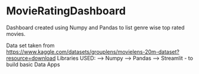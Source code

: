 # MovieRatingDashboard
Dashboard created using Numpy and Pandas to list genre wise top rated movies.

Data set taken from https://www.kaggle.com/datasets/grouplens/movielens-20m-dataset?resource=download
Libraries USED:
--> Numpy
--> Pandas 
--> Streamlit - to build basic Data Apps

